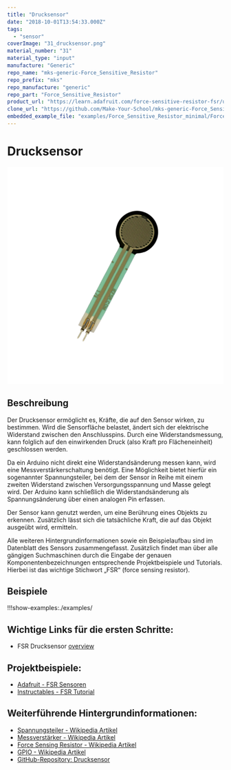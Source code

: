 ```yaml
---
title: "Drucksensor"
date: "2018-10-01T13:54:33.000Z"
tags: 
  - "sensor"
coverImage: "31_drucksensor.png"
material_number: "31"
material_type: "input"
manufacture: "Generic"
repo_name: "mks-generic-Force_Sensitive_Resistor"
repo_prefix: "mks"
repo_manufacture: "generic"
repo_part: "Force_Sensitive_Resistor"
product_url: "https://learn.adafruit.com/force-sensitive-resistor-fsr/using-an-fsr"
clone_url: "https://github.com/Make-Your-School/mks-generic-Force_Sensitive_Resistor.git"
embedded_example_file: "examples/Force_Sensitive_Resistor_minimal/Force_Sensitive_Resistor_minimal.ino"
---
```



# Drucksensor

![Drucksensor](./31_drucksensor.png)

## Beschreibung
Der Drucksensor ermöglicht es, Kräfte, die auf den Sensor wirken, zu bestimmen. Wird die Sensorfläche belastet, ändert sich der elektrische Widerstand zwischen den Anschlusspins. Durch eine Widerstandsmessung, kann folglich auf den einwirkenden Druck (also Kraft pro Flächeneinheit) geschlossen werden.

Da ein Arduino nicht direkt eine Widerstandsänderung messen kann, wird eine Messverstärkerschaltung benötigt. Eine Möglichkeit bietet hierfür ein sogenannter Spannungsteiler, bei dem der Sensor in Reihe mit einem zweiten Widerstand zwischen Versorgungsspannung und Masse gelegt wird. Der Arduino kann schließlich die Widerstandsänderung als Spannungsänderung über einen analogen Pin erfassen.

Der Sensor kann genutzt werden, um eine Berührung eines Objekts zu erkennen. Zusätzlich lässt sich die tatsächliche Kraft, die auf das Objekt ausgeübt wird, ermitteln.

Alle weiteren Hintergrundinformationen sowie ein Beispielaufbau sind im Datenblatt des Sensors zusammengefasst. Zusätzlich findet man über alle gängigen Suchmaschinen durch die Eingabe der genauen Komponentenbezeichnungen entsprechende Projektbeispiele und Tutorials. Hierbei ist das wichtige Stichwort „FSR“ (force sensing resistor).



## Beispiele

!!!show-examples:./examples/



<!-- infolist -->

## Wichtige Links für die ersten Schritte:

- FSR Drucksensor [overview](https://www.sparkfun.com/datasheets/Sensors/Pressure/fsrguide.pdf)  

## Projektbeispiele:

- [Adafruit - FSR Sensoren](https://learn.adafruit.com/force-sensitive-resistor-fsr/using-an-fsr)
- [Instructables - FSR Tutorial](https://www.instructables.com/id/FSR-Tutorial/)

## Weiterführende Hintergrundinformationen:

- [Spannungsteiler - Wikipedia Artikel](https://de.wikipedia.org/wiki/Spannungsteiler)
- [Messverstärker - Wikipedia Artikel](https://de.wikipedia.org/wiki/Messverst%C3%A4rker)
- [Force Sensing Resistor - Wikipedia Artikel](https://de.wikipedia.org/wiki/Force_Sensing_Resistor)
- [GPIO - Wikipedia Artikel](https://de.wikipedia.org/wiki/Allzweckeingabe/-ausgabe)
- [GitHub-Repository: Drucksensor](https://github.com/MakeYourSchool/31-Drucksensor)



